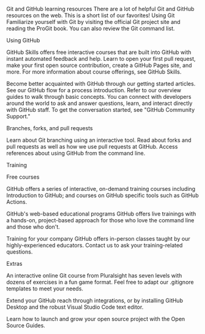 Git and GitHub learning resources
There are a lot of helpful Git and GitHub resources on the web. This is a short list of our favorites!
Using Git
Familiarize yourself with Git by visiting the official Git project site and reading the ProGit book. You can also review the Git command list.

Using GitHub

GitHub Skills offers free interactive courses that are built into GitHub with instant automated feedback and help. Learn to open your first pull request, make your first open source contribution, create a GitHub Pages site, and more. For more information about course offerings, see GitHub Skills.

Become better acquainted with GitHub through our getting started articles. See our GitHub flow for a process introduction. Refer to our overview guides to walk through basic concepts.
You can connect with developers around the world to ask and answer questions, learn, and interact directly with GitHub staff. To get the conversation started, see "GitHub Community Support."

Branches, forks, and pull requests

Learn about Git branching using an interactive tool. Read about forks and pull requests as well as how we use pull requests at GitHub. Access references about using GitHub from the command line.

Training

Free courses

GitHub offers a series of interactive, on-demand training courses including Introduction to GitHub; and courses on GitHub specific tools such as GitHub Actions.

GitHub's web-based educational programs
GitHub offers live trainings with a hands-on, project-based approach for those who love the command line and those who don't.

Training for your company
GitHub offers in-person classes taught by our highly-experienced educators. Contact us to ask your training-related questions.

Extras

An interactive online Git course from Pluralsight has seven levels with dozens of exercises in a fun game format. Feel free to adapt our .gitignore templates to meet your needs.

Extend your GitHub reach through integrations, or by installing GitHub Desktop and the robust Visual Studio Code text editor.

Learn how to launch and grow your open source project with the Open Source Guides.
